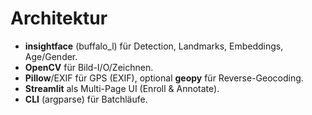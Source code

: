 
# Architektur

- **insightface** (buffalo_l) für Detection, Landmarks, Embeddings, Age/Gender.
- **OpenCV** für Bild-I/O/Zeichnen.
- **Pillow**/EXIF für GPS (EXIF), optional **geopy** für Reverse-Geocoding.
- **Streamlit** als Multi-Page UI (Enroll & Annotate).
- **CLI** (argparse) für Batchläufe.
